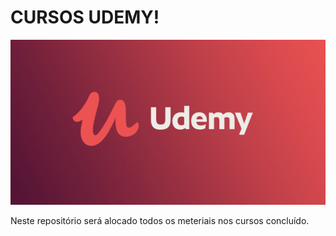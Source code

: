 #	CURSOS UDEMY!

![](./img/udemy.png)

Neste repositório será alocado todos os meteriais nos cursos concluído.
